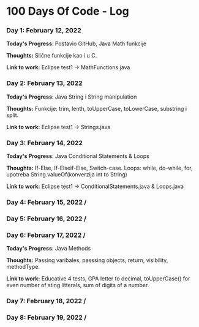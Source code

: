 # 100 Days Of Code - Log

### Day 1: February 12, 2022

**Today's Progress**: Postavio GitHub, Java Math funkcije

**Thoughts:** Slične funkcije kao i u C. 

**Link to work:** Eclipse test1 -> MathFunctions.java



### Day 2: February 13, 2022

**Today's Progress**: Java String i String manipulation

**Thoughts:** Funkcije: trim, lenth, toUpperCase, toLowerCase, substring i split. 

**Link to work:** Eclipse test1 -> Strings.java

### Day 3: February 14, 2022

**Today's Progress**: Java Conditional Statements & Loops

**Thoughts:** If-Else, If-Elseif-Else, Switch-case. Loops: while, do-while, for, upotreba String.valueOf(konverzija int to String)  

**Link to work:** Eclipse test1 -> ConditionalStatements.java & Loops.java

### Day 4: February 15, 2022 /

### Day 5: February 16, 2022 / 

### Day 6: February 17, 2022 /

**Today's Progress**: Java Methods

**Thoughts:** Passing varibales, passsing objects, return, visibility, methodType.

**Link to work:** Educative 4 tests, GPA letter to decimal, toUpperCase() for even number of sting litterals, sum of digits of a number.

### Day 7: February 18, 2022 /

### Day 8: February 19, 2022 /


